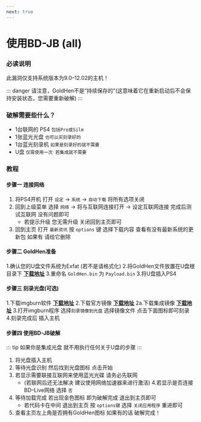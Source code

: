 ```yaml
---
next: true
---
```


# 使用BD-JB (all)

### 必读说明

此漏洞仅支持系统版本为9.0–12.02的主机！

::: danger
请注意，GoldHen不是“持续保存的”(这意味着它在重新启动后不会保持安装状态，您需要重新破解)
:::

### 破解需要些什么？

* 1台联网的 PS4 `包括Pro或Silm`
* 1张蓝光光盘 `也可以买刻录好的`
* 1台蓝光刻录机 `如果是刻录好的就不需要`
* U盘 `仅需使用一次 若集成就不需要`

### 教程

#### 步骤一 连接网络

1. 将PS4开机 打开 `设定` → `系统` → `自动下载` 将所有选项关闭
2. 回到上级菜单 选择 `网络` → 将与互联网连接打开  → 设定互联网连接 完成后测试互联网 没有问题即可
    + 若提示升级 您无需升级 关闭回到主页即可
3. 回到主页 打开 `最新资讯` 按 `options` 键
选择下载内容 查看有没有最新系统的更新包 如果有 请给它删除

#### 步骤二 GoldHen准备

1.确认您的U盘文件系统为Exfat (若不是请格式化)
2.将GoldHen文件放置在U盘根目录下 [**下载地址**](https://ko-fi.com/s/bd655acbdb)
3.重命名 `GoldHen.bin` 为 `Payload.bin`
3.将U盘插入PS4

#### 步骤三 刻录光盘(可选)

1.下载imgburn软件 [**下载地址**](https://download.imgburn.com/SetupImgBurn_2.5.8.0.exe)
2.下载官方镜像 [**下载地址**](https://github.com/Gezine/BD-JB-1250/releases)
2a.下载集成镜像 [**下载地址**](https://t.co/H6LC6EOoPX)
3.打开imgburn程序 选择`刻录镜像到光盘` 选择镜像文件 点击下面图标即可刻录
4.刻录完成后 插入主机

#### 步骤四 使用BD-JB破解

::: tip
如果你是集成光盘 就不用执行任何关于U盘的步骤
:::

1. 将光盘插入主机
2. 等待光盘识别 然后找到光盘图标 点击开始
3. 若显示需要联接互联网来使用蓝光光碟 请务必先联网
    + (若联网后还无法解决 建议使用网络加速器来进行激活)
4.若显示是否连接BD–Live网络 选择 `否` 
4. 等待加载完成 若出现金色图标 即为破解完成 退出到主页即可
    + 若代码卡在中间 退出到主页 按 `options键` 选择 `关闭应用程序` 重进即可
5. 查看主页左上角是否拥有GoldHen图标 如果有的话 破解完成！



